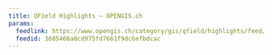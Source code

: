 ```yaml
---
title: QField Highlights – OPENGIS.ch
params:
  feedlink: https://www.opengis.ch/category/gis/qfield/highlights/feed/
  feedid: 3685466a0cd975fd7661f9dc6efbdcac
---
```

